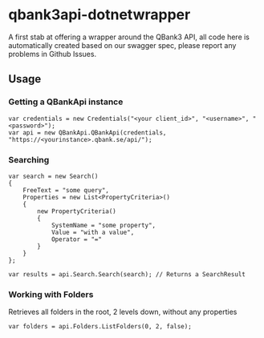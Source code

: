 # qbank3api-dotnetwrapper

A first stab at offering a wrapper around the QBank3 API, all code here is automatically created based on our swagger spec, please report any problems in Github Issues.

## Usage

### Getting a QBankApi instance
```
var credentials = new Credentials("<your client_id>", "<username>", "<password>");
var api = new QBankApi.QBankApi(credentials, "https://<yourinstance>.qbank.se/api/");
```

### Searching
```
var search = new Search()
{
    FreeText = "some query",
    Properties = new List<PropertyCriteria>()
    {
        new PropertyCriteria()
        {
            SystemName = "some property",
            Value = "with a value",
            Operator = "="
        }
    }
};

var results = api.Search.Search(search); // Returns a SearchResult
```

### Working with Folders
Retrieves all folders in the root, 2 levels down, without any properties
```
var folders = api.Folders.ListFolders(0, 2, false);
```

